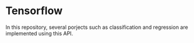 # Tensorflow
In this repository, several porjects such as classification and regression are implemented using this API.
